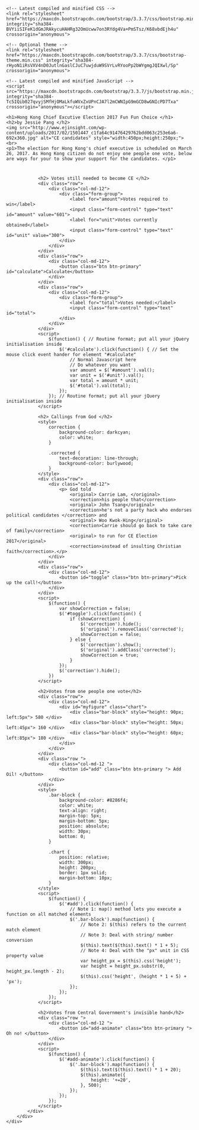 <head>
    <script src="https://ajax.googleapis.com/ajax/libs/jquery/3.1.1/jquery.min.js"></script>

    <!-- Latest compiled and minified CSS -->
    <link rel="stylesheet" href="https://maxcdn.bootstrapcdn.com/bootstrap/3.3.7/css/bootstrap.min.css" integrity="sha384-BVYiiSIFeK1dGmJRAkycuHAHRg32OmUcww7on3RYdg4Va+PmSTsz/K68vbdEjh4u" crossorigin="anonymous">

    <!-- Optional theme -->
    <link rel="stylesheet" href="https://maxcdn.bootstrapcdn.com/bootstrap/3.3.7/css/bootstrap-theme.min.css" integrity="sha384-rHyoN1iRsVXV4nD0JutlnGaslCJuC7uwjduW9SVrLvRYooPp2bWYgmgJQIXwl/Sp" crossorigin="anonymous">

    <!-- Latest compiled and minified JavaScript -->
    <script src="https://maxcdn.bootstrapcdn.com/bootstrap/3.3.7/js/bootstrap.min.js" integrity="sha384-Tc5IQib027qvyjSMfHjOMaLkfuWVxZxUPnCJA7l2mCWNIpG9mGCD8wGNIcPD7Txa" crossorigin="anonymous"></script>

    <h1>Hong Kong Chief Excutive Election 2017 Fun Fun Choice </h1>
    <h2>by Jessie Pang </h2>
    <img src="http://www.ejinsight.com/wp-content/uploads/2017/02/1501447_c1fa64c91476429762bdd063c253e6a6-692x360.jpg" alt="CE candidates" style="width:450px;height:250px;">
    <br>
    <p1>The election for Hong Kong's chief executive is scheduled on March 26, 2017. As Hong Kong citizen do not enjoy one people one vote, below are ways for your to show your support for the candidates. </p1>
</head>

<body>
    <div class="container">
        <div class="row">
            <div class="col-md-4">
                <h1></h1>

                <h2> Votes still needed to become CE </h2>
                <div class="row">
                    <div class="col-md-12">
                        <div class="form-group">
                            <label for="amount">Votes required to win</label>
                            <input class="form-control" type="text" id="amount" value="601">
                            <label for="unit">Votes currently obtained</label>
                            <input class="form-control" type="text" id="unit" value="300">
                        </div>
                    </div>
                </div>
                <div class="row">
                    <div class="col-md-12">
                        <button class="btn btn-primary" id="calculate">Calculate</button>
                    </div>
                </div>
                <div class="row">
                    <div class="col-md-12">
                        <div class="form-group">
                            <label for="total">Votes needed:</label>
                            <input class="form-control" type="text" id="total">
                        </div>
                    </div>
                </div>
                <script>
                    $(function() { // Routine format; put all your jQuery initialisation inside
                        $('#calculate').click(function() { // Set the mouse click event hander for element "#calculate"
                            // Normal Javascript here
                            // Do whatever you want
                            var amount = $('#amount').val();
                            var unit = $('#unit').val();
                            var total = amount * unit;
                            $('#total').val(total);
                        });
                    }); // Routine format; put all your jQuery initialisation inside
                </script>

                <h2> Callings from God </h2>
                <style>
                    correction {
                        background-color: darkcyan;
                        color: white;
                    }
                    
                    .corrected {
                        text-decoration: line-through;
                        background-color: burlywood;
                    }
                </style>
                <div class="row">
                    <div class="col-md-12">
                        <p> God told 
                            <original> Carrie Lam, </original>
                            <correction>his people that</correction>
                            <original> John Tsang</original>
                            <correction>he's not a party hack who endorses political candidates </correction> and
                            <original> Woo Kwok-Hing</original>
                            <correction>Carrie should go back to take care of family</correction> 
                            <original> to run for CE Election 2017</original>
                            <correction>instead of insulting Christian faith</correction>.</p>
                    </div>
                </div>
                <div class="row">
                    <div class="col-md-12">
                        <button id="toggle" class="btn btn-primary">Pick up the call!</button>
                    </div>
                </div>
                <script>
                    $(function() {
                        var showCorrection = false;
                        $('#toggle').click(function() {
                            if (showCorrection) {
                                $('correction').hide();
                                $('original').removeClass('corrected');
                                showCorrection = false;
                            } else {
                                $('correction').show();
                                $('original').addClass('corrected');
                                showCorrection = true;
                            }
                        });
                        $('correction').hide();
                    })
                </script>

                <h2>Votes from one people one vote</h2>
                <div class="row">
                    <div class="col-md-12">
                        <div id="myfigure" class="chart">
                            <div class="bar-block" style="height: 90px; left:5px"> 580 </div>
                            <div class="bar-block" style="height: 50px; left:45px"> 160 </div>
                            <div class="bar-block" style="height: 60px; left:85px"> 180 </div>
                        </div>
                    </div>
                </div>
                <div class="row ">
                    <div class="col-md-12 ">
                        <button id="add" class="btn btn-primary "> Add Oil! </button>
                    </div>
                </div>
                <style>
                    .bar-block {
                        background-color: #8286f4;
                        color: white;
                        text-align: right;
                        margin-top: 5px;
                        margin-bottom: 5px;
                        position: absolute;
                        width: 30px;
                        bottom: 0;
                    }
                    
                    .chart {
                        position: relative;
                        width: 300px;
                        height: 200px;
                        border: 1px solid;
                        margin-bottom: 10px;
                    }
                </style>
                <script>
                    $(function() {
                        $('#add').click(function() {
                            // Note 1: map() method lets you execute a function on all matched elements
                            $('.bar-block').map(function() {
                                // Note 2: $(this) refers to the current match element
                                // Note 3: Deal with string/ number conversion
                                $(this).text($(this).text() * 1 + 5);
                                // Note 4: Deal with the "px" unit in CSS property value
                                var height_px = $(this).css('height');
                                var height = height_px.substr(0, height_px.length - 2);
                                $(this).css('height', (height * 1 + 5) + 'px');
                            });
                        });
                    });
                </script>

                <h2>Votes from Central Government's invisible hand</h2>
                <div class="row ">
                    <div class="col-md-12 ">
                        <button id="add-animate" class="btn btn-primary "> Oh no! </button>
                    </div>
                </div>
                <script>
                    $(function() {
                        $('#add-animate').click(function() {
                            $('.bar-block').map(function() {
                                $(this).text($(this).text() * 1 + 20);
                                $(this).animate({
                                    height: '+=20',
                                }, 500);
                            });
                        });
                    });
                </script>
            </div>
        </div>
    </div>

</body>
